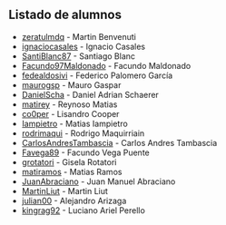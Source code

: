 ﻿## Listado de alumnos

* [zeratulmdq](https://github.com/zeratulmdq) - Martin Benvenuti
* [ignaciocasales](https://github.com/ignaciocasales) - Ignacio Casales
* [SantiBlanc87](https://github.com/SantiBlanc87) - Santiago Blanc
* [Facundo97Maldonado](https://github.com/Facundo97Maldonado) - Facundo Maldonado
* [fedealdosivi](https://github.com/fedealdosivi) - Federico Palomero García
* [maurogsp](https://github.com/maurogsp) - Mauro Gaspar
* [DanielScha](https://github.com/DanielScha) - Daniel Adrian Schaerer
* [matirey](https://github.com/matirey) - Reynoso Matias
* [co0per](https://github.com/co0per) - Lisandro Cooper
* [Iampietro](https://github.com/Iampietro/2017) - Matias Iampietro
* [rodrimaqui](https://github.com/rodrimaqui) - Rodrigo Maquirriain
* [CarlosAndresTambascia](https://github.com/CarlosAndresTambascia) - Carlos Andres Tambascia
* [Favega89](https://github.com/Favega89) - Facundo Vega Puente
* [grotatori](https://github.com/grotatori) - Gisela Rotatori
* [matiramos](https://github.com/matiramos) - Matias Ramos
* [JuanAbraciano](https://github.com/JuanAbraciano) - Juan Manuel Abraciano
* [MartinLiut](https://github.com/MartinLiut) - Martin Liut
* [julian00](https://github.com/julian00) - Alejandro Arizaga
* [kingrag92](https://github.com/kingrag92) - Luciano Ariel Perello


